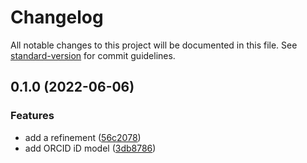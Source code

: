 # Changelog

All notable changes to this project will be documented in this file. See [standard-version](https://github.com/conventional-changelog/standard-version) for commit guidelines.

## 0.1.0 (2022-06-06)


### Features

* add a refinement ([56c2078](https://github.com/thewilkybarkid/orcid-id-ts/commit/56c207864b72861c8b23aec59cbfe30a83423398))
* add ORCID iD model ([3db8786](https://github.com/thewilkybarkid/orcid-id-ts/commit/3db8786e2258b2237f9afc2de35b430b75540886))
